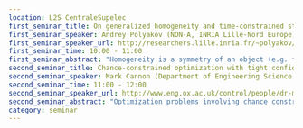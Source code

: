 ```yaml
---
location: L2S CentraleSupelec 
first_seminar_title: On generalized homogeneity and time-constrained stabilization of evolution systems
first_seminar_speaker: Andrey Polyakov (NON-A, INRIA Lille-Nord Europe)
first_seminar_speaker_url: http://researchers.lille.inria.fr/~polyakov/
first_seminar_time: 10:00 - 11:00
first_seminar_abstract: "Homogeneity is a symmetry of an object (e.g. function or operator) with respect to some transformations (dilations). Nonlinear homogeneous ODEs (ordinary differential equations) form an important class of models of control systems. They appear as local approximations of nonlinear plant and include models of process control, nonholonomic mechanical systems, models with frictions, etc. Being non-linear the homogeneous systems demonstrate properties typical for linear systems, for example, local stability implies the global one, stable homogeneous control system is ISS (input-to-state stable) with respect to measurement noises and additive exogenous disturbance, etc. <br> This talk is devoted to extension of ideas of homogeneity to evolution systems in Banach/Hilbert spaces. A lot of well-known partial differential equations are homogeneous in a generalized sense, (e.g. heat, wave, Navier-Stocks, Saint-Venant, Korteweg-de Vries, fast diffusion equations). They inherit many important properties of homogeneous ODEs such as  scalability of trajectories or finite-time stability in the case of negative homogeneity degree. Homogeneity allows us to design a universal control for finite-time stabilization of evolution system. "
second_seminar_title: Chance-constrained optimization with tight confidence bounds
second_seminar_speaker: Mark Cannon (Department of Engineering Science, University of Oxford)
second_seminar_time: 11:00 - 12:00
second_seminar_speaker_url: http://www.eng.ox.ac.uk/control/people/dr-mark-cannon
second_seminar_abstract: "Optimization problems involving chance constraints, i.e. constraints on decision variables that are required to hold with given probability, occur in numerous engineering contexts, but have in particular contributed to developments in robust control design over the past decade. This talk will provide a new perspective on randomized methods for solving chance-constrained programming problems based on samples of uncertain parameters, and presents a theoretical framework for sampled convex programming that encompasses analyses of constraint discarding approaches and sequential sampling approaches. We show that tight bounds on the confidence of the solution of a sampled problem meeting chance constraints apply if a randomized sample discarding strategy is employed. This suggests a solution methodology which is both computationally convenient, being based on the solutions of convex sampled optimization problems, and efficient, requiring the solution of smaller numbers of problems than existing constraint discarding and sequential methods. We illustrate the method with examples from stochastic model predictive control design."
category: seminar
---
```

